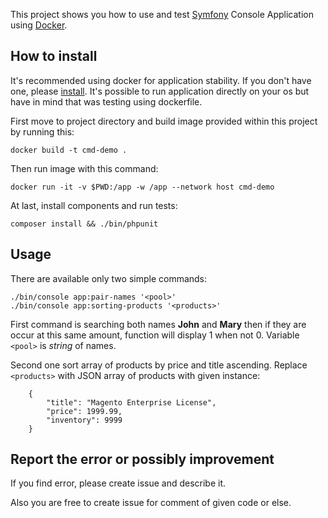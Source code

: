 This project shows you how to use and test [Symfony](https://symfony.com) Console Application using [Docker](https://www.docker.com).

## How to install

It's recommended using docker for application stability. If you don't have one, please [install](https://docs.docker.com/install/). It's possible to run application directly on your os but have in mind that was testing using dockerfile.

First move to project directory and build image provided within this project by running this:
```
docker build -t cmd-demo .
```
Then run image with this command:
```
docker run -it -v $PWD:/app -w /app --network host cmd-demo
```
At last, install components and run tests:
```
composer install && ./bin/phpunit
```

## Usage

There are available only two simple commands:
```
./bin/console app:pair-names '<pool>'
./bin/console app:sorting-products '<products>'
```

First command is searching both names **John** and **Mary** then if they are occur at this same amount, function will display 1 when not 0. Variable ```<pool>``` is *string* of names.

Second one sort array of products by price and title ascending. Replace ```<products>``` with JSON array of products with given instance:

```
	{
		"title": "Magento Enterprise License",
		"price": 1999.99,
		"inventory": 9999
	}
```

## Report the error or possibly improvement
If you find error, please create issue and describe it.

Also you are free to create issue for comment of given code or else.
